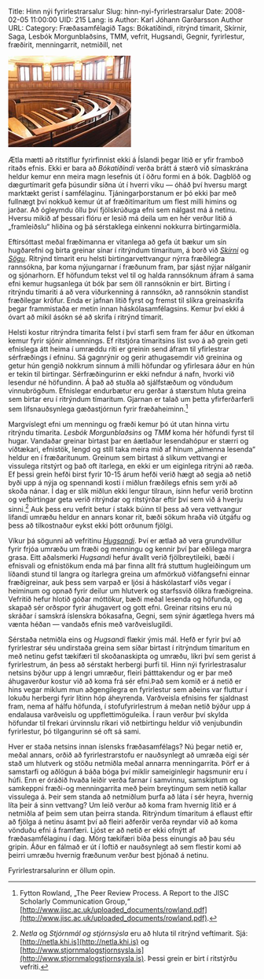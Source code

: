 Title: Hinn nýi fyrirlestrarsalur
Slug: hinn-nyi-fyrirlestrarsalur
Date: 2008-02-05 11:00:00
UID: 215
Lang: is
Author: Karl Jóhann Garðarsson
Author URL: 
Category: Fræðasamfélagið
Tags: Bókatíðindi, ritrýnd tímarit, Skírnir, Saga, Lesbók Morgunblaðsins, TMM, vefrit, Hugsandi, Gegnir, fyrirlestur, fræðirit, menningarrit, netmiðill, net

![fyrirlestrarsalur í sorbonne](511.jpg)

Ætla mætti að ritstíflur fyrirfinnist ekki á Íslandi þegar litið er yfir framboð ritaðs efnis. Ekki er bara að _Bókatíðindi_ verða brátt á stærð við símaskrána heldur kemur enn meira magn lesefnis út í öðru formi en á bók. Dagblöð og dægurtímarit gefa þúsundir síðna út í hverri viku — óháð því hversu margt marktækt gerist í samfélaginu. Tjáningarþorstanum er þó ekki þar með fullnægt því nokkuð kemur út af fræðitímaritum um flest milli himins og jarðar. Að ógleymdu öllu því fjölskrúðuga efni sem nálgast má á netinu. Hversu mikið af þessari flóru er lesið má deila um en hér verður litið á „framleiðslu“ hliðina og þá sérstaklega einkenni nokkurra birtingarmiðla.

Eftirsóttast meðal fræðimanna er vitanlega að gefa út bækur um sín hugðarefni og birta greinar sínar í ritrýndum tímaritum, á borð við [_Skírni_](http://skirnir.is/) og [_Sögu_](http://sogufelag.is/timarit/saga.htm). Ritrýnd tímarit eru helsti birtingarvettvangur nýrra fræðilegra rannsókna, þar koma nýjungarnar í fræðunum fram, þar sjást nýjar nálganir og sjónarhorn. Ef höfundum tekst vel til og halda rannsóknum áfram á sama efni kemur hugsanlega út bók þar sem öll rannsóknin er birt. Birting í ritrýndu tímariti á að vera viðurkenning á rannsókn, að rannsóknin standist fræðilegar kröfur. Enda er jafnan litið fyrst og fremst til slíkra greinaskrifa þegar frammistaða er metin innan háskólasamfélagsins. Kemur því ekki á óvart að mikil ásókn sé að skrifa í ritrýnd tímarit.

Helsti kostur ritrýndra tímarita felst í því starfi sem fram fer áður en útkoman kemur fyrir sjónir almennings. Ef ritstjóra tímaritsins líst svo á að grein geti efnislega átt heima í umræddu riti er greinin send áfram til yfirlestrar sérfræðings í efninu. Sá gagnrýnir og gerir athugasemdir við greinina og getur hún gengið nokkrum sinnum á milli höfundar og yfirlesara áður en hún er tekin til birtingar. Sérfræðingurinn er ekki nefndur á nafn, hvorki við lesendur né höfundinn. Á það að stuðla að sjálfstæðum og vönduðum vinnubrögðum. Efnislegar endurbætur eru gerðar á stærstum hluta greina sem birtar eru í ritrýndum tímaritum. Gjarnan er talað um þetta yfirferðarferli sem lífsnauðsynlega gæðastjórnun fyrir fræðaheiminn.[^1]

Margvíslegt efni um menningu og fræði kemur þó út utan hinna virtu ritrýndu tímarita. _Lesbók Morgunblaðsins_ og _TMM_ koma hér höfundi fyrst til hugar. Vandaðar greinar birtast þar en áætlaður lesendahópur er stærri og víðtækari, efnistök, lengd og stíll taka meira mið af hinum „almenna lesenda“ heldur en í fræðaritunum. Greinum sem birtast á slíkum vettvangi er vissulega ritstýrt og það oft ítarlega, en ekki er um eiginlega ritrýni að ræða. Ef þessi grein hefði birst fyrir 10-15 árum hefði verið hægt að segja að netið byði upp á nýja og spennandi kosti í miðlun fræðilegs efnis  sem yrði að skoða nánar. Í dag er slík miðlun ekki lengur tilraun, ísinn hefur verið brotinn og vefbirtingar geta verið ritrýndar og ritstýrðar eftir því sem við á hverju sinni.[^2] Auk þess eru vefrit betur í stakk búinn til þess að vera vettvangur lifandi umræðu heldur en annars konar rit, bæði sökum hraða við útgáfu og þess að tilkostnaður eykst ekki þótt orðunum fjölgi.

Víkur þá sögunni að vefritinu [_Hugsandi_](http://hugsandi.is). Því er ætlað að vera grundvöllur fyrir frjóa umræðu um fræði og menningu og kennir því þar eðlilega margra grasa. Eitt aðalsmerki _Hugsandi_ hefur ávallt verið fjölbreytileiki, bæði í efnisvali og efnistökum enda má þar finna allt frá stuttum hugleiðingum um líðandi stund til langra og ítarlegra greina um afmörkuð viðfangsefni einnar fræðigreinar, auk þess sem varpað er ljósi á háskólastarf víðs vegar í heiminum og opnað fyrir deilur um hlutverk og starfssvið ólíkra fræðigreina. Vefritið hefur hlotið góðar móttökur, bæði meðal lesenda og höfunda, og skapað sér orðspor fyrir áhugavert og gott efni. Greinar ritsins eru nú skráðar í samskrá íslenskra bókasafna, Gegni, sem sýnir ágætlega hvers má vænta héðan — vandaðs efnis með varðveislugildi.

Sérstaða netmiðla eins og _Hugsandi_ flækir ýmis mál. Hefð er fyrir því að fyrirlestrar séu undirstaða greina sem síðar birtast í ritrýndum tímaritum en með netinu gefst tækifæri til skoðanaskipta og umræðu, líkri því sem gerist á fyrirlestrum, án þess að sérstakt herbergi þurfi til. Hinn nýi fyrirlestrasalur netsins býður upp á lengri umræður, fleiri þátttakendur og er þar með áhugaverður kostur við að koma frá sér efni.Það sem komið er á netið er hins vegar miklum mun aðgengilegra en fyrirlestur sem aðeins var fluttur í lokuðu herbergi fyrir lítinn hóp áheyrenda. Varðveisla efnisins fer sjaldnast fram, nema af hálfu höfunda, í stofufyrirlestrum á meðan netið býður upp á endalausa varðveislu og uppflettimöguleika. Í raun verður því skylda höfundar til frekari úrvinnslu ríkari við netbirtingu heldur við venjubundin fyrirlestur, þó tilgangurinn sé oft sá sami.

Hver er staða netsins innan íslensks fræðasamfélags? Nú þegar netið er, meðal annars, orðið að fyrirlestrarstofu er nauðsynlegt að umræða eigi sér stað um hlutverk og stöðu netmiðla meðal annarra menningarrita. Þörf er á samstarfi og aðlögun á báða bóga því miklir sameiginlegir hagsmunir eru í húfi. Enn er óráðið hvaða leiðir verða farnar í samvinnu, samskiptum og samkeppni fræði-og menningarrita með þeim breytingum sem netið kallar vissulega á. Þeir sem standa að netmiðlum þurfa að láta í sér heyra, hvernig líta þeir á sinn vettvang? Um leið verður að koma fram hvernig litið er á netmiðla af þeim sem utan þeirra standa. Ritrýndum tímaritum á eflaust eftir að fjölga á netinu ásamt því að fleiri aðferðir verða reyndar við að koma vönduðu efni á framfæri. Ljóst er að netið er ekki ofnýtt af fræðasamfélaginu í dag. Mörg tækifæri bíða þess einungis að þau séu gripin. Áður en fálmað er út í loftið er nauðsynlegt að sem flestir komi að þeirri umræðu hvernig fræðunum verður best þjónað á netinu.

Fyrirlestrarsalurinn er öllum opin.

[^1]: Fytton Rowland, „The Peer Review Process. A Report to the JISC Scholarly Communication Group,“ [http://www.jisc.ac.uk/uploaded_documents/rowland.pdf](http://www.jisc.ac.uk/uploaded_documents/rowland.pdf).

[^2]: _Netla_ og _Stjórnmál og stjórnsýsla_ eru að hluta til ritrýnd veftímarit. Sjá: [http://netla.khi.is](http://netla.khi.is) og [http://www.stjornmalogstjornsysla.is](http://www.stjornmalogstjornsysla.is). Þessi grein er birt í ritstýrðu vefriti.
